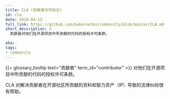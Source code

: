 ```yaml
---
title: CLA (贡献者许可协议)
id: cla
date: 2018-04-12
full_link: https://github.com/kubernetes/community/blob/master/CLA.md
short_description: >
  贡献者对他们在开源项目中所贡献的代码的授权许可条款。

aka: 
tags:
- community
---
```


<!--
---
title: CLA (Contributor License Agreement)
id: cla
date: 2018-04-12
full_link: https://github.com/kubernetes/community/blob/master/CLA.md
short_description: >
  Terms under which a contributor grants a license to an open source project for their contributions.

aka: 
tags:
- community
---
-->

 {{< glossary_tooltip text="贡献者" term_id="contributor" >}} 对他们在开源项目中所贡献的代码的授权许可条款。

<!--more--> 

<!--
CLAs help resolve legal disputes involving contributed material and intellectual property (IP).
-->

CLA 对解决贡献者在开源社区所贡献的资料和智力资产（IP）导致的法律纠纷很有帮助。

